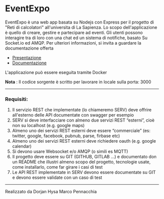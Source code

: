 # EventExpo
EventExpo è una web app basata su Nodejs con Express per il progetto di "Reti di calcolatori" all'universita di La Sapienza. 
Lo scopo dell'applicazione
è quello di creare, gestire e partecipare ad eventi. Gli utenti possono interagire tra di loro con una chat ed un sistema di notifiche, basato Su Socket.io ed AMQP.
Per ulteriori informazioni, si invita a guardare la documentazione offerta

- [Presentazione]()
- [Documentazione]()

L'applicazione può essere eseguita tramite Docker

**Nota** : Il codice sorgente è scritto per lavorare in locale sulla porta: 3000 

***

### Requisiti:
1. Il servizio REST che implementate (lo chiameremo SERV) deve offrire all'esterno delle API documentate con swagger per esempio
2. SERV si deve interfacciare con almeno due servizi REST “esterni”, cioè non su localhost (e.g. google maps)
3. Almeno uno dei servizi REST esterni deve essere “commerciale” (es: twitter, google, facebook, pubnub, parse, firbase etc)
4. Almeno uno dei servizi REST esterni deve richiedere oauth (e.g. google calendar)
5. Si devono usare Websocket e/o AMQP (o simili es MQTT)
6. Il progetto deve essere su GIT (GITHUB, GITLAB ...) e documentato don un README che illustri almeno scopo del progetto, tecnologie usate, come installarlo, come far girare i casi di test
7. Le API REST implementate in SERV devono essere documentate su GIT e devono essere validate con un caso di test

***
Realizzato da
Dorjan Hysa
Marco Pennacchia

